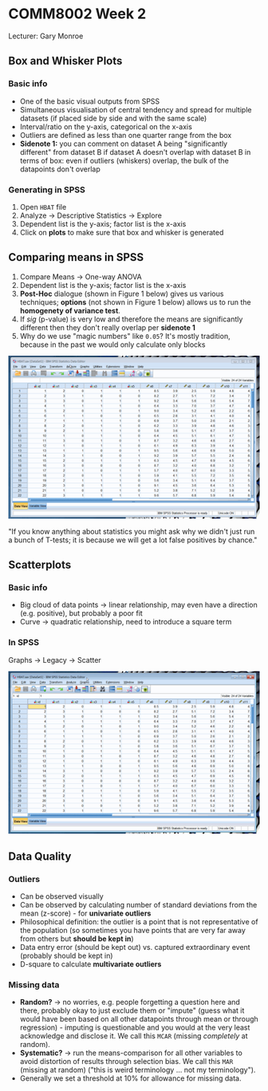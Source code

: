 # COMM8002 Week 2

Lecturer: Gary Monroe

## Box and Whisker Plots

### Basic info

- One of the basic visual outputs from SPSS
- Simultaneous visualisation of central tendency and spread for multiple datasets (if placed side by side and with the same scale)
- Interval/ratio on the y-axis, categorical on the x-axis
- Outliers are defined as less than one quarter range from the box
- **Sidenote 1:** you can comment on dataset A being "significantly different" from dataset B if dataset A doesn't overlap with dataset B in terms of box: even if outliers (whiskers) overlap, the bulk of the datapoints don't overlap

### Generating in SPSS

1. Open `HBAT` file
2. Analyze &rarr; Descriptive Statistics &rarr; Explore
3. Dependent list is the y-axis; factor list is the x-axis
4. Click on **plots** to make sure that box and whisker is generated

## Comparing means in SPSS

1. Compare Means &rarr; One-way ANOVA
2. Dependent list is the y-axis; factor list is the x-axis
3. **Post-Hoc** dialogue (shown in Figure 1 below) gives us various techniques; **options** (not shown in Figure 1 below) allows us to run the **homogenety of variance test**.
4. If _sig_ (p-value) is very low and therefore the means are significantly different then they don't really overlap per **sidenote 1**
5. Why do we use "magic numbers" like `0.05`? It's mostly tradition, because in the past we would only calculate only blocks

![Comparing means in SPSS](wk02-CompareMeans.gif)

"If you know anything about statistics you might ask why we didn't just run a bunch of T-tests; it is because we will get a lot false positives by chance."

## Scatterplots

### Basic info

- Big cloud of data points &rarr; linear relationship, may even have a direction (e.g. positive), but probably a poor fit
- Curve &rarr; quadratic relationship, need to introduce a square term

### In SPSS

Graphs &rarr; Legacy &rarr; Scatter

![Scatter in SPSS](wk02-Scatter.gif)

## Data Quality

### Outliers

- Can be observed visually
- Can be observed by calculating number of standard deviations from the mean (z-score) - for **univariate outliers**
- Philosophical definition: the outlier is a point that is not representative of the population (so sometimes you have points that are very far away from others but **should be kept in**)
- Data entry error (should be kept out) vs. captured extraordinary event (probably should be kept in)
- D-square to calculate **multivariate outliers**

### Missing data

- **Random?** &rarr; no worries, e.g. people forgetting a question here and there, probably okay to just exclude them or "impute" (guess what it would have been based on all other datapoints through mean or through regression) - imputing is questionable and you would at the very least acknowledge and disclose it. We call this `MCAR` (missing *completely* at random).
- **Systematic?** &rarr; run the means-comparison for all other variables to avoid distortion of results through selection bias. We call this `MAR` (missing at random) ("this is weird terminology ... not my terminology").
- Generally we set a threshold at 10% for allowance for missing data.